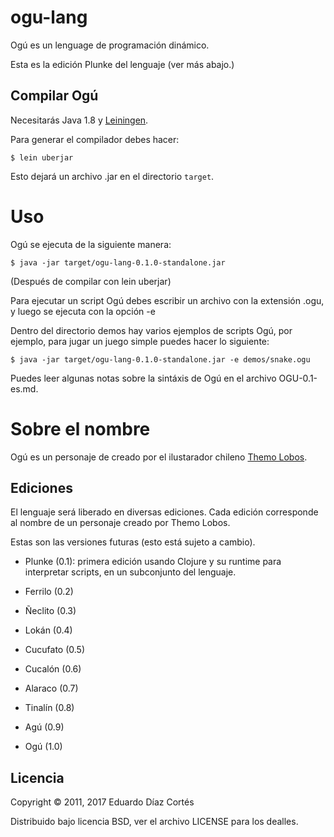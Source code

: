 # ogu-lang

Ogú es un lenguage de programación dinámico.

Esta es la edición Plunke del lenguaje (ver más abajo.)

## Compilar Ogú

Necesitarás Java 1.8 y [Leiningen](https://leiningen.org).

Para generar el compilador debes hacer:

    $ lein uberjar

Esto dejará un archivo .jar en el directorio `target`.

# Uso

Ogú se ejecuta de la siguiente manera:

    $ java -jar target/ogu-lang-0.1.0-standalone.jar

(Después de compilar con lein uberjar)

Para ejecutar un script Ogú debes escribir un archivo con la extensión .ogu, y luego se ejecuta con la opción -e

Dentro del directorio demos hay varios ejemplos de scripts Ogú, por ejemplo, para jugar un juego simple puedes hacer lo siguiente:

    $ java -jar target/ogu-lang-0.1.0-standalone.jar -e demos/snake.ogu

Puedes leer algunas notas sobre la sintáxis de Ogú en el archivo OGU-0.1-es.md.

# Sobre el nombre

Ogú es un personaje de creado por el ilustarador chileno [Themo Lobos](https://en.wikipedia.org/wiki/Themo_Lobos).

## Ediciones

El lenguaje será liberado en diversas ediciones. Cada edición corresponde al nombre de un personaje creado por Themo Lobos.

Estas son las versiones futuras (esto está sujeto a cambio).

- Plunke (0.1): primera edición usando Clojure y su runtime para interpretar scripts, en un subconjunto del lenguaje.

- Ferrilo (0.2)

- Ñeclito (0.3)

- Lokán (0.4)

- Cucufato (0.5)

- Cucalón (0.6)

- Alaraco (0.7)

- Tinalín (0.8)

- Agú (0.9)

- Ogú (1.0)

## Licencia

Copyright © 2011, 2017 Eduardo Díaz Cortés

Distribuido bajo licencia BSD, ver el archivo LICENSE para los dealles.
